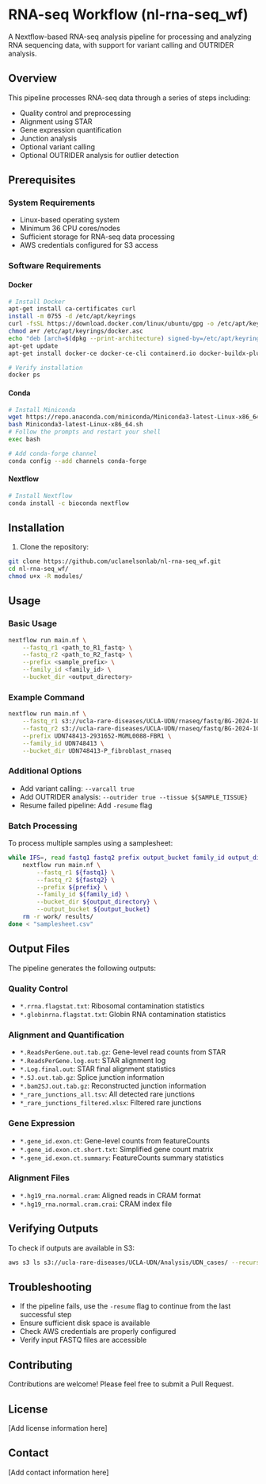 # RNA-seq Workflow (nl-rna-seq_wf)

A Nextflow-based RNA-seq analysis pipeline for processing and analyzing RNA sequencing data, with support for variant calling and OUTRIDER analysis.

## Overview

This pipeline processes RNA-seq data through a series of steps including:
- Quality control and preprocessing
- Alignment using STAR
- Gene expression quantification
- Junction analysis
- Optional variant calling
- Optional OUTRIDER analysis for outlier detection

## Prerequisites

### System Requirements
- Linux-based operating system
- Minimum 36 CPU cores/nodes
- Sufficient storage for RNA-seq data processing
- AWS credentials configured for S3 access

### Software Requirements

#### Docker
```bash
# Install Docker
apt-get install ca-certificates curl
install -m 0755 -d /etc/apt/keyrings
curl -fsSL https://download.docker.com/linux/ubuntu/gpg -o /etc/apt/keyrings/docker.asc
chmod a+r /etc/apt/keyrings/docker.asc
echo "deb [arch=$(dpkg --print-architecture) signed-by=/etc/apt/keyrings/docker.asc] https://download.docker.com/linux/ubuntu $(. /etc/os-release && echo "$VERSION_CODENAME") stable" | tee /etc/apt/sources.list.d/docker.list > /dev/null
apt-get update
apt-get install docker-ce docker-ce-cli containerd.io docker-buildx-plugin docker-compose-plugin

# Verify installation
docker ps
```

#### Conda
```bash
# Install Miniconda
wget https://repo.anaconda.com/miniconda/Miniconda3-latest-Linux-x86_64.sh
bash Miniconda3-latest-Linux-x86_64.sh
# Follow the prompts and restart your shell
exec bash

# Add conda-forge channel
conda config --add channels conda-forge
```

#### Nextflow
```bash
# Install Nextflow
conda install -c bioconda nextflow
```

## Installation

1. Clone the repository:
```bash
git clone https://github.com/uclanelsonlab/nl-rna-seq_wf.git
cd nl-rna-seq_wf/
chmod u+x -R modules/
```

## Usage

### Basic Usage
```bash
nextflow run main.nf \
    --fastq_r1 <path_to_R1_fastq> \
    --fastq_r2 <path_to_R2_fastq> \
    --prefix <sample_prefix> \
    --family_id <family_id> \
    --bucket_dir <output_directory>
```

### Example Command
```bash
nextflow run main.nf \
    --fastq_r1 s3://ucla-rare-diseases/UCLA-UDN/rnaseq/fastq/BG-2024-10-15/UDN748413-2931652-MGML0088-FBR1-R1_001.fastq.gz \
    --fastq_r2 s3://ucla-rare-diseases/UCLA-UDN/rnaseq/fastq/BG-2024-10-15/UDN748413-2931652-MGML0088-FBR1-R2_001.fastq.gz \
    --prefix UDN748413-2931652-MGML0088-FBR1 \
    --family_id UDN748413 \
    --bucket_dir UDN748413-P_fibroblast_rnaseq
```

### Additional Options
- Add variant calling: `--varcall true`
- Add OUTRIDER analysis: `--outrider true --tissue ${SAMPLE_TISSUE}`
- Resume failed pipeline: Add `-resume` flag

### Batch Processing
To process multiple samples using a samplesheet:
```bash
while IFS=, read fastq1 fastq2 prefix output_bucket family_id output_directory; do
    nextflow run main.nf \
        --fastq_r1 ${fastq1} \
        --fastq_r2 ${fastq2} \
        --prefix ${prefix} \
        --family_id ${family_id} \
        --bucket_dir ${output_directory} \
        --output_bucket ${output_bucket}
    rm -r work/ results/
done < "samplesheet.csv"
```

## Output Files

The pipeline generates the following outputs:

### Quality Control
- `*.rrna.flagstat.txt`: Ribosomal contamination statistics
- `*.globinrna.flagstat.txt`: Globin RNA contamination statistics

### Alignment and Quantification
- `*.ReadsPerGene.out.tab.gz`: Gene-level read counts from STAR
- `*.ReadsPerGene.log.out`: STAR alignment log
- `*.Log.final.out`: STAR final alignment statistics
- `*.SJ.out.tab.gz`: Splice junction information
- `*.bam2SJ.out.tab.gz`: Reconstructed junction information
- `*_rare_junctions_all.tsv`: All detected rare junctions
- `*_rare_junctions_filtered.xlsx`: Filtered rare junctions

### Gene Expression
- `*.gene_id.exon.ct`: Gene-level counts from featureCounts
- `*.gene_id.exon.ct.short.txt`: Simplified gene count matrix
- `*.gene_id.exon.ct.summary`: FeatureCounts summary statistics

### Alignment Files
- `*.hg19_rna.normal.cram`: Aligned reads in CRAM format
- `*.hg19_rna.normal.cram.crai`: CRAM index file

## Verifying Outputs

To check if outputs are available in S3:
```bash
aws s3 ls s3://ucla-rare-diseases/UCLA-UDN/Analysis/UDN_cases/ --recursive | grep <your_sample_id>
```

## Troubleshooting

- If the pipeline fails, use the `-resume` flag to continue from the last successful step
- Ensure sufficient disk space is available
- Check AWS credentials are properly configured
- Verify input FASTQ files are accessible

## Contributing

Contributions are welcome! Please feel free to submit a Pull Request.

## License

[Add license information here]

## Contact

[Add contact information here]
